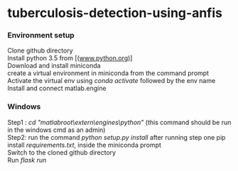 # tuberculosis-detection-using-anfis

### Environment setup <br/>
Clone github directory <br/>
Install python 3.5 from [(www.python.org)] <br/>
Download and install miniconda <br/>
create a virtual environment in miniconda from the command prompt <br/>
Activate the virtual env using *conda activate* followed by the env name <br/>
Install and connect matlab.engine <br/>
### Windows
Step1 : *cd "matlabroot\extern\engines\python"* (this command should be run in the windows cmd as an admin) <br/>
Step2: run the command *python setup.py install* after running step one
pip install *requirements.txt*, inside the miniconda prompt <br/>
Switch to the cloned github directory <br/>
Run *flask run*
